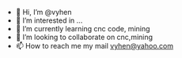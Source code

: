 - 👋 Hi, I’m @vyhen
- 👀 I’m interested in ...
- 🌱 I’m currently learning cnc code, mining
- 💞️ I’m looking to collaborate on cnc,mining
- 📫 How to reach me my mail vyhen@yahoo.com

<!---
vyhen/vyhen is a ✨ special ✨ repository because its `README.md` (this file) appears on your GitHub profile.
You can click the Preview link to take a look at your changes.
--->
